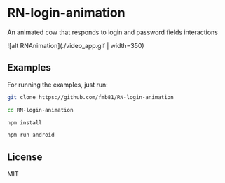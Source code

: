 # RN-login-animation

An animated cow that responds to login and password fields interactions

![alt RNAnimation](./video_app.gif | width=350)

## Examples

For running the examples, just run:

```sh
git clone https://github.com/fmb81/RN-login-animation

cd RN-login-animation

npm install 

npm run android 


```

## License

MIT
